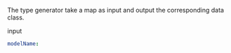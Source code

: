 The type generator take a map as input and output the corresponding data class.

input
```yaml
modelName:
```
